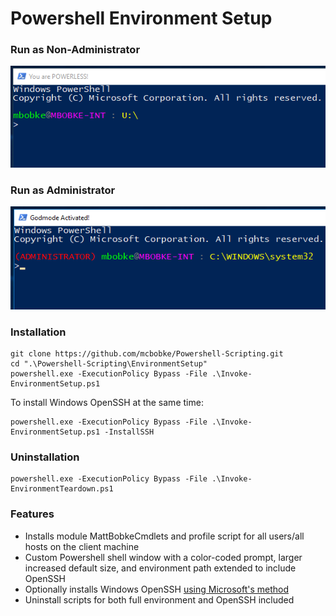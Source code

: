 ﻿# Powershell Environment Setup

### Run as Non-Administrator

![Non-Admin](images/ps_standard.png)

### Run as Administrator

![Admin](images/ps_admin.png)

### Installation

```
git clone https://github.com/mcbobke/Powershell-Scripting.git
cd ".\Powershell-Scripting\EnvironmentSetup"
powershell.exe -ExecutionPolicy Bypass -File .\Invoke-EnvironmentSetup.ps1
```

To install Windows OpenSSH at the same time:

```
powershell.exe -ExecutionPolicy Bypass -File .\Invoke-EnvironmentSetup.ps1 -InstallSSH
```

### Uninstallation

```
powershell.exe -ExecutionPolicy Bypass -File .\Invoke-EnvironmentTeardown.ps1
```

### Features

* Installs module MattBobkeCmdlets and profile script for all users/all hosts on the client machine
* Custom Powershell shell window with a color-coded prompt, larger increased default size, and environment path extended to include OpenSSH
* Optionally installs Windows OpenSSH [using Microsoft's method](https://github.com/PowerShell/Win32-OpenSSH/wiki/Install-Win32-OpenSSH)
* Uninstall scripts for both full environment and OpenSSH included